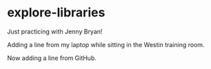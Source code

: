 # explore-libraries
Just practicing with Jenny Bryan!

Adding a line from my laptop while sitting in the Westin training room.

Now adding a line from GitHub.
